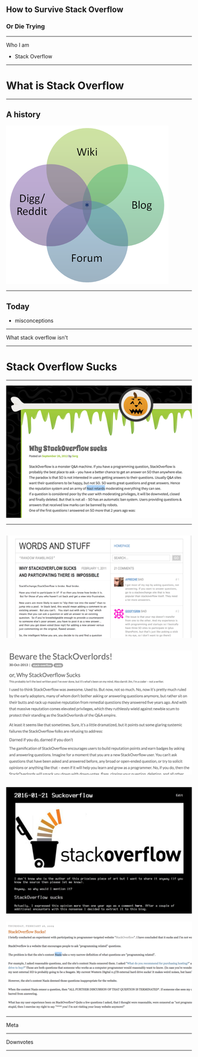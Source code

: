 
## How to Survive Stack Overflow
### Or Die Trying

---

Who I am
  - Stack Overflow

---

# What is Stack Overflow

---

## A history

![Logo](https://github.com/meagar/something/raw/fda779b539617af384b46f1f1504069ec336f7f8/assets/venn.png)


---

## Today


  - misconceptions

---

What stack overflow isn't

---

# Stack Overflow Sucks

---

![sosucks1](https://github.com/meagar/something/raw/master/assets/sosucks1.png)

---

![sosucks2](https://github.com/meagar/something/raw/master/assets/sosucks2.png)
---
![sosucks3](https://github.com/meagar/something/raw/master/assets/sosucks3.png)
---
![sosucks4](https://github.com/meagar/something/raw/master/assets/sosucks4.png)
---
![sosucks5](https://github.com/meagar/something/raw/master/assets/sosucks5.png)

---

Meta

---

Downvotes

---
